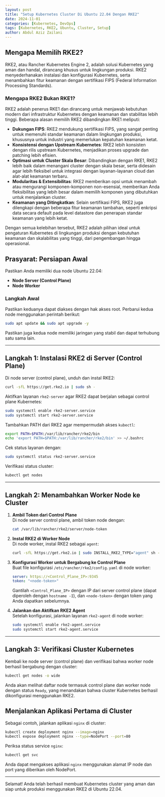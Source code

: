 ```yaml
---
layout: post
title: "Setup Kubernetes Cluster Di Ubuntu 22.04 Dengan RKE2"
date: 2024-11-01
categories: [Kubernetes, DevOps]
tags: [Kubernetes, RKE2, Ubuntu, Cluster, Setup]
author: Abdul Aziz Zailani
---
```


## Mengapa Memilih RKE2?

RKE2, atau Rancher Kubernetes Engine 2, adalah solusi Kubernetes yang aman dan handal, dirancang khusus untuk lingkungan produksi. RKE2 menyederhanakan instalasi dan konfigurasi Kubernetes, serta menambahkan fitur keamanan dengan sertifikasi FIPS (Federal Information Processing Standards).

### Mengapa RKE2 Bukan RKE1?

RKE2 adalah penerus RKE1 dan dirancang untuk menjawab kebutuhan modern dari infrastruktur Kubernetes dengan keamanan dan stabilitas lebih tinggi. Beberapa alasan memilih RKE2 dibandingkan RKE1 meliputi:

- **Dukungan FIPS**: RKE2 mendukung sertifikasi FIPS, yang sangat penting untuk memenuhi standar keamanan dalam lingkungan produksi, khususnya untuk industri yang memerlukan kepatuhan keamanan ketat.
- **Konsistensi dengan Upstream Kubernetes**: RKE2 lebih konsisten dengan rilis upstream Kubernetes, menjadikan proses upgrade dan patching lebih efisien.
- **Optimasi untuk Cluster Skala Besar**: Dibandingkan dengan RKE1, RKE2 lebih baik dalam menangani cluster dengan skala besar, serta didesain agar lebih fleksibel untuk integrasi dengan layanan-layanan cloud dan alat-alat keamanan terbaru.
- **Modularitas & Extensibilitas**: RKE2 memberikan opsi untuk menambah atau mengurangi komponen-komponen non-esensial, memberikan Anda fleksibilitas yang lebih besar dalam memilih komponen yang dibutuhkan untuk menjalankan cluster.
- **Keamanan yang Ditingkatkan**: Selain sertifikasi FIPS, RKE2 juga dilengkapi dengan beberapa fitur keamanan tambahan, seperti enkripsi data secara default pada level datastore dan penerapan standar keamanan yang lebih ketat.

Dengan semua kelebihan tersebut, RKE2 adalah pilihan ideal untuk pengaturan Kubernetes di lingkungan produksi dengan kebutuhan keamanan dan skalabilitas yang tinggi, dari pengembangan hingga operasional.

## Prasyarat: Persiapan Awal

Pastikan Anda memiliki dua node Ubuntu 22.04:

- **Node Server (Control Plane)**
- **Node Worker**

### Langkah Awal

Pastikan keduanya dapat diakses dengan hak akses root. Perbarui kedua node menggunakan perintah berikut:

```bash
sudo apt update && sudo apt upgrade -y
```

Pastikan juga kedua node memiliki jaringan yang stabil dan dapat terhubung satu sama lain.

---

## Langkah 1: Instalasi RKE2 di Server (Control Plane)

Di node server (control plane), unduh dan instal RKE2:

```bash
curl -sfL https://get.rke2.io | sudo sh -
```

Aktifkan layanan `rke2-server` agar RKE2 dapat berjalan sebagai control plane Kubernetes:

```bash
sudo systemctl enable rke2-server.service
sudo systemctl start rke2-server.service
```

Tambahkan PATH dari RKE2 agar mempermudah akses `kubectl`:

```bash
export PATH=$PATH:/var/lib/rancher/rke2/bin
echo 'export PATH=$PATH:/var/lib/rancher/rke2/bin' >> ~/.bashrc
```

Cek status layanan dengan:

```bash
sudo systemctl status rke2-server.service
```

Verifikasi status cluster:

```bash
kubectl get nodes
```

---

## Langkah 2: Menambahkan Worker Node ke Cluster

1. **Ambil Token dari Control Plane**  
   Di node server control plane, ambil token node dengan:

   ```bash
   cat /var/lib/rancher/rke2/server/node-token
   ```

2. **Instal RKE2 di Worker Node**  
   Di node worker, instal RKE2 sebagai `agent`:

   ```bash
   curl -sfL https://get.rke2.io | sudo INSTALL_RKE2_TYPE="agent" sh -
   ```

3. **Konfigurasi Worker untuk Bergabung ke Control Plane**  
   Buat file konfigurasi `/etc/rancher/rke2/config.yaml` di node worker:

   ```yaml
   server: https://<Control_Plane_IP>:9345
   token: "<node-token>"
   ```

   Gantilah `<Control_Plane_IP>` dengan IP dari server control plane (dapat diperoleh dengan `hostname -I`), dan `<node-token>` dengan token yang Anda dapatkan sebelumnya.

4. **Jalankan dan Aktifkan RKE2 Agent**  
   Setelah konfigurasi, jalankan layanan `rke2-agent` di node worker:
   ```bash
   sudo systemctl enable rke2-agent.service
   sudo systemctl start rke2-agent.service
   ```

---

## Langkah 3: Verifikasi Cluster Kubernetes

Kembali ke node server (control plane) dan verifikasi bahwa worker node berhasil bergabung dengan cluster:

```bash
kubectl get nodes -o wide
```

Anda akan melihat daftar node termasuk control plane dan worker node dengan status `Ready`, yang menandakan bahwa cluster Kubernetes berhasil dikonfigurasi menggunakan RKE2.

## Menjalankan Aplikasi Pertama di Cluster

Sebagai contoh, jalankan aplikasi `nginx` di cluster:

```bash
kubectl create deployment nginx --image=nginx
kubectl expose deployment nginx --type=NodePort --port=80
```

Periksa status service `nginx`:

```bash
kubectl get svc
```

Anda dapat mengakses aplikasi `nginx` menggunakan alamat IP node dan port yang diberikan oleh NodePort.

---

Selamat! Anda telah berhasil membuat Kubernetes cluster yang aman dan siap untuk produksi menggunakan RKE2 di Ubuntu 22.04.

<div id="utterances"></div>
<script src="https://utteranc.es/client.js"
        repo="azizzailani/azizzailani.github.io"
        issue-term="pathname"
        label="Comment"
        theme="github-light"
        crossorigin="anonymous"
        async>
</script>
